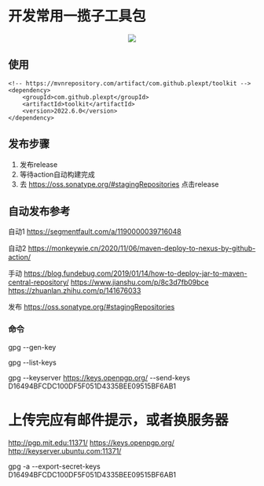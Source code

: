 # 开发常用一揽子工具包

  <p align="center" >      <a href="https://mvnrepository.com/artifact/com.github.plexpt/toolkit">
            <img src="https://maven-badges.herokuapp.com/maven-central/com.github.plexpt/toolkit/badge.svg" >
        </a>
 </p>


## 使用
```
<!-- https://mvnrepository.com/artifact/com.github.plexpt/toolkit -->
<dependency>
    <groupId>com.github.plexpt</groupId>
    <artifactId>toolkit</artifactId>
    <version>2022.6.0</version>
</dependency>
```

## 发布步骤

1. 发布release
2. 等待action自动构建完成
3. 去 https://oss.sonatype.org/#stagingRepositories 点击release



## 自动发布参考
自动1
https://segmentfault.com/a/1190000039716048

自动2
https://monkeywie.cn/2020/11/06/maven-deploy-to-nexus-by-github-action/

手动
https://blog.fundebug.com/2019/01/14/how-to-deploy-jar-to-maven-central-repository/
https://www.jianshu.com/p/8c3d7fb09bce
https://zhuanlan.zhihu.com/p/141676033

发布
https://oss.sonatype.org/#stagingRepositories

### 命令

gpg --gen-key

gpg --list-keys

gpg --keyserver https://keys.openpgp.org/ --send-keys D16494BFCDC100DF5F051D4335BEE09515BF6AB1
# 上传完应有邮件提示，或者换服务器
http://pgp.mit.edu:11371/
https://keys.openpgp.org/
http://keyserver.ubuntu.com:11371/


gpg -a --export-secret-keys D16494BFCDC100DF5F051D4335BEE09515BF6AB1
